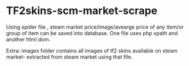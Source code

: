 # TF2skins-scm-market-scrape


Using spider file , steam market price/image/avearge price of any item/or group of item can be saved into database. One file uses php xpath and another html dom. 


Extra: images folder contains all images of tf2 skins available on steam market- extracted from steam market using that file.
